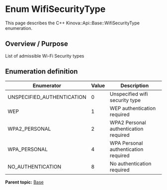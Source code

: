 # Enum WifiSecurityType

This page describes the C++ Kinova::Api::Base::WifiSecurityType enumeration.

## Overview / Purpose

List of admissible Wi-Fi Security types

## Enumeration definition

|Enumerator|Value|Description|
|----------|-----|-----------|
|UNSPECIFIED\_AUTHENTICATION|0|Unspecified wifi security type|
|WEP|1|WEP authentication required|
|WPA2\_PERSONAL|2|WPA2 Personal authentication required|
|WPA\_PERSONAL|4|WPA Personal authentication required|
|NO\_AUTHENTICATION|8|No authentication required|

**Parent topic:** [Base](../references/summary_Base.md)

